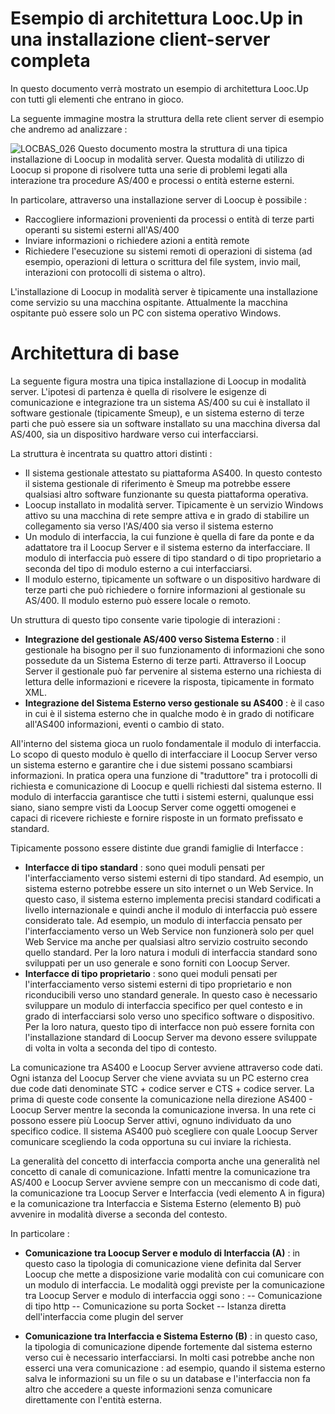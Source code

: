 # Esempio di architettura Looc.Up in una installazione client-server completa

In questo documento verrà mostrato un esempio di architettura Looc.Up con tutti gli elementi che entrano in gioco.

La seguente immagine mostra la struttura della rete client server di esempio che andremo ad analizzare : 

![LOCBAS_026](http://localhost:3000/immagini/LOCBAS_001/LOCBAS_026.png)
Questo documento mostra la struttura di una tipica installazione di Loocup in modalità server. Questa modalità di utilizzo di Loocup si propone di risolvere tutta una serie di problemi legati alla interazione tra procedure AS/400 e processi o entità esterne esterni.

In particolare, attraverso una installazione server di Loocup è possibile : 
 * Raccogliere informazioni provenienti da processi o entità di terze parti operanti su sistemi esterni all'AS/400
 * Inviare informazioni o richiedere azioni a entità remote
 * Richiedere l'esecuzione su sistemi remoti di operazioni di sistema (ad esempio, operazioni di lettura o scrittura del file system, invio mail, interazioni con protocolli di sistema o altro).

L'installazione di Loocup in modalità server è tipicamente una installazione come servizio su una macchina ospitante. Attualmente la macchina ospitante può essere solo un PC con sistema operativo Windows.

# Architettura di base
La seguente figura mostra una tipica installazione di Loocup in modalità server. L'ipotesi di partenza è quella di risolvere le esigenze di comunicazione e integrazione tra un sistema AS/400 su cui è installato il software gestionale (tipicamente Smeup), e un sistema esterno di terze parti che può essere sia un software installato su una macchina diversa dal AS/400, sia un dispositivo hardware verso cui interfacciarsi.

La struttura è incentrata su quattro attori distinti : 
 - Il sistema gestionale attestato su piattaforma AS400. In questo contesto il sistema gestionale di riferimento è Smeup ma potrebbe essere qualsiasi altro software funzionante su questa piattaforma operativa.
 - Loocup installato in modalità server. Tipicamente è un servizio Windows attivo su una macchina di rete sempre attiva e in grado di stabilire un collegamento sia verso l'AS/400 sia verso il sistema esterno
 - Un modulo di interfaccia, la cui funzione è quella di fare da ponte e da adattatore tra il Loocup Server e il sistema esterno da interfacciare. Il modulo di interfaccia può essere di tipo standard o di tipo proprietario a seconda del tipo di modulo esterno a cui interfacciarsi.
 - Il modulo esterno, tipicamente un software o un dispositivo hardware di terze parti che può richiedere o fornire informazioni al gestionale su AS/400. Il modulo esterno può essere locale o remoto.


Un struttura di questo tipo consente varie tipologie di interazioni : 
 * **Integrazione del gestionale AS/400 verso Sistema Esterno** :  il gestionale ha bisogno per il suo funzionamento di informazioni che sono possedute da un Sistema Esterno di terze parti. Attraverso il Loocup Server il gestionale può far pervenire al sistema esterno una richiesta di lettura delle informazioni e ricevere la risposta, tipicamente in formato XML.
 * **Integrazione del Sistema Esterno verso gestionale su AS400** :  è il caso in cui è il sistema esterno che in qualche modo è in grado di notificare all'AS400 informazioni, eventi o cambio di stato.

All'interno del sistema gioca un ruolo fondamentale il  modulo di interfaccia. Lo scopo di questo modulo è quello di interfacciare il Loocup Server verso un sistema esterno e garantire che i due sistemi possano scambiarsi informazioni. In pratica opera una funzione di "traduttore" tra i protocolli di richiesta e comunicazione di Loocup e quelli richiesti dal sistema esterno. Il modulo di interfaccia garantisce che tutti i sistemi esterni, qualunque essi siano, siano sempre visti da Loocup Server come oggetti omogenei e capaci di ricevere richieste e fornire risposte in un formato prefissato e standard.

Tipicamente possono essere distinte due grandi famiglie di Interfacce : 
 - **Interfacce di tipo standard** :  sono quei moduli pensati per l'interfacciamento verso sistemi esterni di tipo standard. Ad esempio, un sistema esterno potrebbe essere un sito internet o un Web Service. In questo caso, il sistema esterno implementa precisi standard codificati a livello internazionale e quindi anche il modulo di interfaccia può essere considerato tale. Ad esempio, un modulo di interfaccia pensato per l'interfacciamento verso un Web Service non funzionerà solo per quel Web Service ma anche per qualsiasi altro servizio costruito secondo quello standard. Per la loro natura i moduli di interfaccia standard sono sviluppati per un uso generale e sono forniti con Loocup Server.
 - **Interfacce di tipo proprietario** :  sono quei moduli pensati per l'interfacciamento verso sistemi esterni di tipo proprietario e non riconducibili verso uno standard generale. In questo caso è necessario sviluppare un modulo di interfaccia specifico per quel contesto e in grado di interfacciarsi solo verso uno specifico software o dispositivo. Per la loro natura, questo tipo di interfacce non può essere fornita con l'installazione standard di Loocup Server ma devono essere sviluppate di volta in volta a seconda del tipo di contesto.

La comunicazione tra AS400 e Loocup Server avviene attraverso code dati. Ogni istanza del Loocup Server che viene avviata su un PC esterno crea due code dati denominate STC + codice server e CTS + codice server. La prima di queste code consente la comunicazione nella direzione AS400 - Loocup Server mentre la seconda la comunicazione inversa. In una rete ci possono essere più Loocup Server attivi, ognuno individuato da uno specifico codice. Il sistema AS400 può scegliere con quale Loocup Server comunicare scegliendo la coda opportuna su cui inviare la richiesta.

La generalità del concetto di interfaccia comporta anche una generalità nel concetto di canale di comunicazione. Infatti mentre la comunicazione tra AS/400 e Loocup Server avviene sempre con un meccanismo di code dati, la comunicazione tra Loocup Server e Interfaccia (vedi elemento A in figura) e la comunicazione tra Interfaccia e Sistema Esterno (elemento B) può avvenire in modalità diverse a seconda del contesto.

In particolare : 

- **Comunicazione tra Loocup Server e modulo di Interfaccia (A)** :  in questo caso la tipologia di comunicazione viene definita dal Server Loocup che mette a disposizione varie modalità con cui comunicare con un modulo di interfaccia. Le modalità oggi previste per la comunicazione tra Loocup Server e modulo di interfaccia oggi sono : 
-- Comunicazione di tipo http
-- Comunicazione su porta Socket
-- Istanza diretta dell'interfaccia come plugin del server

- **Comunicazione tra Interfaccia e Sistema Esterno (B)** :  in questo caso, la tipologia di comunicazione dipende fortemente dal sistema esterno verso cui è necessario interfacciarsi. In molti casi potrebbe anche non esserci una vera comunicazione :  ad esempio, quando il sistema esterno salva le informazioni su un file o su un database e l'interfaccia non fa altro che accedere a queste informazioni senza comunicare direttamente con l'entità esterna.

